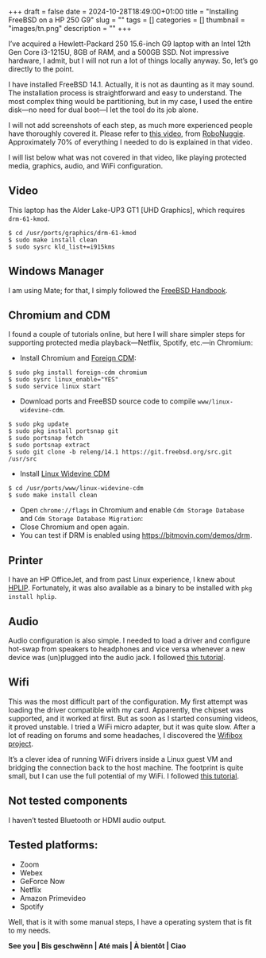 +++ 
draft = false
date = 2024-10-28T18:49:00+01:00
title = "Installing FreeBSD on a HP 250 G9"
slug = "" 
tags = []
categories = []
thumbnail = "images/tn.png"
description = ""
+++

I’ve acquired a Hewlett-Packard 250 15.6-inch G9 laptop with an Intel 12th Gen Core i3-1215U, 8GB of RAM, and a 500GB SSD. Not impressive hardware, I admit, but I will not run a lot of things locally anyway. So, let’s go directly to the point.

I have installed FreeBSD 14.1. Actually, it is not as daunting as it may sound. The installation process is straightforward and easy to understand. The most complex thing would be partitioning, but in my case, I used the entire disk—no need for dual boot—I let the tool do its job alone.

I will not add screenshots of each step, as much more experienced people have thoroughly covered it. Please refer to [this video](https://www.youtube.com/watch?v=bQKaNbarQKI), from [RoboNuggie](https://www.youtube.com/@RoboNuggie).  Approximately 70% of everything I needed to do is explained in that video.

I will list below what was not covered in that video, like playing protected media, graphics, audio, and WiFi configuration.

## Video
This laptop has the Alder Lake-UP3 GT1 [UHD Graphics], which requires `drm-61-kmod`.
```
$ cd /usr/ports/graphics/drm-61-kmod
$ sudo make install clean
$ sudo sysrc kld_list+=i915kms
```

## Windows Manager
I am using Mate; for that, I simply followed the [FreeBSD Handbook](https://docs.freebsd.org/en/books/handbook/desktop/).

## Chromium and CDM
I found a couple of tutorials online, but here I will share simpler steps for supporting protected media playback—Netflix, Spotify, etc.—in Chromium:
- Install Chromium and [Foreign CDM](https://www.freshports.org/www/foreign-cdm):
```
$ sudo pkg install foreign-cdm chromium
$ sudo sysrc linux_enable="YES"
$ sudo service linux start
```
- Download ports and FreeBSD source code to compile `www/linux-widevine-cdm`.
```
$ sudo pkg update
$ sudo pkg install portsnap git
$ sudo portsnap fetch
$ sudo portsnap extract
$ sudo git clone -b releng/14.1 https://git.freebsd.org/src.git /usr/src
```
- Install [Linux Widevine CDM](https://www.freshports.org/www/linux-widevine-cdm/?branch=2023Q4)
```
$ cd /usr/ports/www/linux-widevine-cdm
$ sudo make install clean
```
- Open `chrome://flags` in Chromium and enable `Cdm Storage Database` and `Cdm Storage Database Migration`:
- Close Chromium and open again.
- You can test if DRM is enabled using https://bitmovin.com/demos/drm.

## Printer
I have an HP OfficeJet, and from past Linux experience, I knew about [HPLIP](https://developers.hp.com/hp-linux-imaging-and-printing). Fortunately, it was also available as a binary to be installed with `pkg install hplip`.

## Audio
Audio configuration is also simple. I needed to load a driver and configure hot-swap from speakers to headphones and vice versa whenever a new device was (un)plugged into the audio jack. I followed [this tutorial](https://freebsdfoundation.org/resource/audio-on-freebsd-quick-guide/).

## Wifi
This was the most difficult part of the configuration. My first attempt was loading the driver compatible with my card. Apparently, the chipset was supported, and it worked at first. But as soon as I started consuming videos, it proved unstable. I tried a WiFi micro adapter, but it was quite slow. After a lot of reading on forums and some headaches, I discovered the [Wifibox project](https://github.com/pgj/freebsd-wifibox).

It’s a clever idea of running WiFi drivers inside a Linux guest VM and bridging the connection back to the host machine. The footprint is quite small, but I can use the full potential of my WiFi. I followed [this tutorial](https://xyinn.org/md/freebsd/wifibox).

## Not tested components
I haven’t tested Bluetooth or HDMI audio output.

## Tested platforms:
- Zoom
- Webex
- GeForce Now
- Netflix
- Amazon Primevideo
- Spotify

Well, that is it  with some manual steps, I have a operating system that is fit to my needs.

**See you | Bis geschwënn | Até mais | À bientôt | Ciao**
